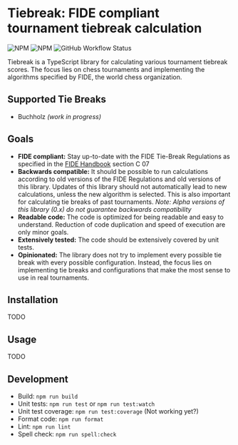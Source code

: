 # Tiebreak: FIDE compliant tournament tiebreak calculation

![NPM](https://img.shields.io/npm/l/tiebreak)
![NPM](https://img.shields.io/npm/v/tiebreak)
![GitHub Workflow Status](https://github.com/marceljuenemann/tiebreak/actions/workflows/tiebreak.yml/badge.svg?branch=main)

Tiebreak is a TypeScript library for calculating various tournament tiebreak scores. The focus lies on chess tournaments and implementing the algorithms specified by FIDE, the world chess organization.

## Supported Tie Breaks

* Buchholz *(work in progress)*

## Goals

* **FIDE compliant:** Stay up-to-date with the FIDE Tie-Break Regulations as specified in the [FIDE Handbook](https://handbook.fide.com/) section C 07
* **Backwards compatible:** It should be possible to run calculations according to old versions of the FIDE Regulations and old versions of this library. Updates of this library should not automatically lead to new calculations, unless the new algorithm is selected. This is also important for calculating tie breaks of past tournaments. *Note: Alpha versions of this library (0.x) do not guarantee backwards compatibility*
* **Readable code:** The code is optimized for being readable and easy to understand. Reduction of code duplication and speed of execution are only minor goals.
* **Extensively tested:** The code should be extensively covered by unit tests.
* **Opinionated:** The library does not try to implement every possible tie break with every possible configuration. Instead, the focus lies on implementing tie breaks and configurations that make the most sense to use in real tournaments.

## Installation

TODO

## Usage

TODO

## Development

* Build: `npm run build`
* Unit tests: `npm run test` or `npm run test:watch`
* Unit test coverage: `npm run test:coverage` (Not working yet?)
* Format code: `npm run format`
* Lint: `npm run lint`
* Spell check: `npm run spell:check`
